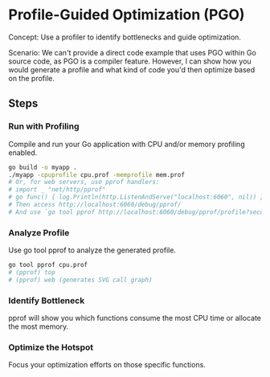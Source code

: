# Profile-Guided Optimization (PGO)

Concept: Use a profiler to identify bottlenecks and guide optimization.

Scenario: We can't provide a direct code example that uses PGO within Go source code, as PGO is a compiler feature. However, I can show how you would generate a profile and what kind of code you'd then optimize based on the profile.

## Steps

### Run with Profiling

Compile and run your Go application with CPU and/or memory profiling enabled.

```bash
go build -o myapp .
./myapp -cpuprofile cpu.prof -memprofile mem.prof
# Or, for web servers, use pprof handlers:
# import _ "net/http/pprof"
# go func() { log.Println(http.ListenAndServe("localhost:6060", nil)) }()
# Then access http://localhost:6060/debug/pprof/
# And use `go tool pprof http://localhost:6060/debug/pprof/profile?seconds=30`
```

### Analyze Profile

Use go tool pprof to analyze the generated profile.

```bash
go tool pprof cpu.prof
# (pprof) top
# (pprof) web (generates SVG call graph)
```

### Identify Bottleneck

pprof will show you which functions consume the most CPU time or allocate the most memory.

### Optimize the Hotspot

Focus your optimization efforts on those specific functions.
